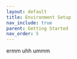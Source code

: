 ```yaml
---
layout: default
title: Environment Setup
nav_include: true
parent: Getting Started
nav_order: 5
---
```




ermm uhh ummm